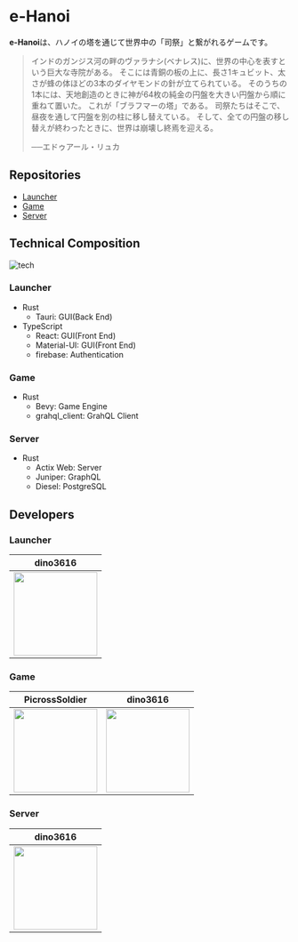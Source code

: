 # e-Hanoi

**e-Hanoi**は、ハノイの塔を通じて世界中の「司祭」と繋がれるゲームです。

> インドのガンジス河の畔のヴァラナシ(ベナレス)に、世界の中心を表すという巨大な寺院がある。
> そこには青銅の板の上に、長さ1キュビット、太さが蜂の体ほどの3本のダイヤモンドの針が立てられている。
> そのうちの1本には、天地創造のときに神が64枚の純金の円盤を大きい円盤から順に重ねて置いた。
> これが「ブラフマーの塔」である。
> 司祭たちはそこで、昼夜を通して円盤を別の柱に移し替えている。
> そして、全ての円盤の移し替えが終わったときに、世界は崩壊し終焉を迎える。
> 
> ──エドゥアール・リュカ

## Repositories

* [Launcher](https://github.com/Lastronauts/e-Hanoi-Launcher)
* [Game](https://github.com/Lastronauts/e-Hanoi-Game)
* [Server](https://github.com/Lastronauts/e-Hanoi-Server)

## Technical Composition

![tech](https://user-images.githubusercontent.com/85730998/162648756-eda89a82-fa6a-4f88-97d5-4065736357ec.png)


### Launcher

* Rust
  * Tauri: GUI(Back End)
* TypeScript
  * React: GUI(Front End)
  * Material-UI: GUI(Front End)
  * firebase: Authentication
### Game

* Rust
  * Bevy: Game Engine
  * grahql_client: GrahQL Client

### Server

* Rust
  * Actix Web: Server
  * Juniper: GraphQL
  * Diesel: PostgreSQL

## Developers

### Launcher

|dino3616|
|:-:|
|[<img src="https://github.com/dino3616.png" width="150px">](https://github.com/dino3616)|

### Game

|PicrossSoldier|dino3616|
|:-:|:-:|
|[<img src="https://github.com/PicrossSoldier.png" width="150px">](https://github.com/PicrossSoldier)|[<img src="https://github.com/dino3616.png" width="150px">](https://github.com/dino3616)|

### Server

|dino3616|
|:-:|
|[<img src="https://github.com/dino3616.png" width="150px">](https://github.com/dino3616)|